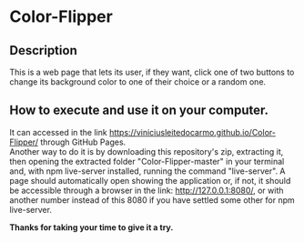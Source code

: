 # Color-Flipper

## Description
This is a web page that lets its user, if they want, click one of two buttons to change its background color to one of their choice or a random one.

## How to execute and use it on your computer.
It can accessed in the link https://viniciusleitedocarmo.github.io/Color-Flipper/ through GitHub Pages.  
Another way to do it is by downloading this repository's zip, extracting it, then opening the extracted folder "Color-Flipper-master" in your terminal and, with npm live-server installed, running the command "live-server". A page should automatically open showing the application or, if not, it should be accessible through a browser in the link: http://127.0.0.1:8080/, or with another number instead of this 8080 if you have settled some other for npm live-server.

**Thanks for taking your time to give it a try.**
